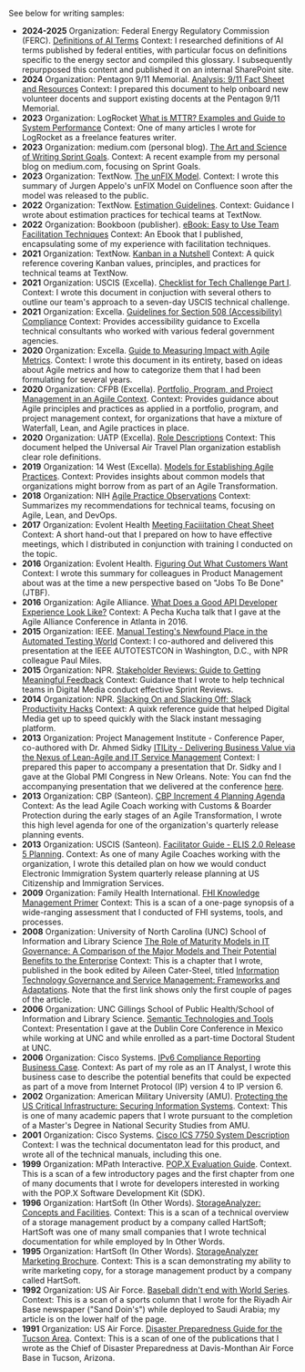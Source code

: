 
See below for writing samples:

+ **2024-2025** Organization: Federal Energy Regulatory Commission (FERC). [Definitions of AI Terms](https://drive.google.com/file/d/1PqdiC-gqW0XCs2EvDArSo_2t6irtic0k/view?usp=sharing) Context: I researched definitions of  AI terms published by federal entities, with particular focus on definitions specific to the energy sector and compiled this glossary. I subsequently repurpposed this content and published it on an internal SharePoint site.
+ **2024** Organization: Pentagon 9/11 Memorial. [Analysis: 9/11 Fact Sheet and Resources](https://drive.google.com/file/d/1APVcdOrHSiSUr7uXlP4AHYPFSVI3QpJA/view?usp=drive_link) Context: I prepared this document to help onboard new volunteer docents and support existing docents at the Pentagon 9/11 Memorial.
+ **2023** Organization: LogRocket [What is MTTR? Examples and Guide to System Performance](https://drive.google.com/file/d/16deNDAgGvWTDrIk2tBwTbvjPucQTtqSS/view?usp=drive_link) Context: One of many articles I wrote for LogRocket as a freelance features writer.
+ **2023** Organization: medium.com (personal blog). [The Art and Science of Writing Sprint Goals](https://drive.google.com/file/d/1lHCvHwQbq5K2MqXOHgrtXEZhYeg-e-uh/view?usp=drive_link). Context: A recent example from my personal blog on medium.com, focusing on Sprint Goals.
+ **2023** Organization: TextNow. [The unFIX Model](https://drive.google.com/file/d/1c2w84Wsk0HnkxyMMF3gjX4MrRsE04Ha1/view?usp=sharing). Context: I wrote this summary of Jurgen Appelo's unFIX Model on Confluence soon after the model was released to the public.
+ **2022** Organization: TextNow. [Estimation Guidelines](https://drive.google.com/file/d/1K4YOZB5yPTYLsElskmZU1DCEvd8iR622/view?usp=drive_link). Context: Guidance I wrote about estimation practices for techical teams at TextNow.
+ **2022** Organization: Bookboon (publisher). [eBook: Easy to Use Team Facilitation Techniques](https://drive.google.com/file/d/1cQrK5aRhM6p4QQ_EVSlKh1kT4YRxqmVS/view?usp=drive_link) Context: An Ebook that I published, encapsulating some of my experience with facilitation techniques.
+ **2021** Organization: TextNow. [Kanban in a Nutshell](https://drive.google.com/file/d/1rTlwILsBqlumDAv3EyCbNPNUIJB7_9WN/view?usp=drive_link) Context: A quick reference covering Kanban values, principles, and practices for technical teams at TextNow.
+ **2021** Organization: USCIS (Excella). [Checklist for Tech Challenge Part I](https://drive.google.com/file/d/1Iepm2AOwhj-07sKGPcfcjl8L25dQB4wM/view?usp=drive_link). Context: I wrote this document in conjuction with several others to outline our team's approach to a seven-day USCIS technical challenge.
+ **2021** Organization: Excella. [Guidelines for Section 508 (Accessibility) Compliance](https://drive.google.com/file/d/1lGtSixp6GkaLk_f39IIXBHbJftAiijca/view?usp=drive_link) Context: Provides accessibility guidance to Excella technical consultants who worked with various federal government agencies.
+ **2020** Organization: Excella. [Guide to Measuring Impact with Agile Metrics](https://drive.google.com/file/d/1Xd7ncZrlyKhP_bufZUCFr7nxgUOIRp5l/view?usp=drive_link). Context: I wrote this document in its entirety, based on ideas about Agile metrics and how to categorize them that I had been formulating for several years.
+ **2020** Organization: CFPB (Excella). [Portfolio, Program, and Project Management in an Agiile Context](https://drive.google.com/file/d/1F-kbZhVd5tmggmysWvSk6SBhwGrmxBJf/view?usp=drive_link). Context: Provides guidance about Agile principles and practices as applied in a portfolio, program, and project management context, for organizations that have a mixture of Waterfall, Lean, and Agile practices in place.
+ **2020** Organization: UATP (Excella). [Role Descriptions](https://drive.google.com/file/d/1O8okuKGVA-cR62p7c93YDo5O63FZU1uA/view?usp=drive_link) Context: This document helped the Universal Air Travel Plan organization establish clear role definitions.
+ **2019** Organization: 14 West (Excella). [Models for Establishing Agile Practices](https://drive.google.com/file/d/1AJq01kOLwm0Z934tBzOM54aVHBDznKGY/view?usp=drive_link). Context: Provides insights about common models that organizations might borrow from as part of an Agile Transformation.
+ **2018** Organization: NIH [Agile Practice Observations](https://drive.google.com/file/d/1Wqg49B9SEFLtxxcKeEspkWqCd8OV-wYN/view?usp=drive_link) Context: Summarizes my recommendations for technical teams, focusing on Agile, Lean, and DevOps.
+ **2017** Organization: Evolent Health [Meeting Faciiitation Cheat Sheet](https://drive.google.com/file/d/1V-oQibVdedi7AuBRCTwXbMG1w4e30Twc/view?usp=drive_link) Context: A short hand-out that I prepared on how to have effective meetings, which I distributed in conjunction with training I conducted on the topic.
+ **2016** Organization: Evolent Health. [Figuring Out What Customers Want](https://drive.google.com/file/d/17z5A218zNzuxnBIzNwYl56L_r63527bH/view?usp=drive_link) Context: I wrote this summary for colleagues in Product Management about was at the time a new perspective based on "Jobs To Be Done" (JTBF).
+ **2016** Organization: Agile Alliance. [What Does a Good API Developer Experience Look Like?](https://drive.google.com/file/d/1QcZf1xtJwKZEyKCVgmpgrIPpeTsw6OpT/view?usp=drive_link) Context: A Pecha Kucha talk that I gave at the Agile Alliance Conference in Atlanta in 2016.
+ **2015** Organization: IEEE. [Manual Testing's Newfound Place in the Automated Testing World](https://drive.google.com/file/d/14Qmrwt_-bh3R7e18Rl6mRk7dys2hPH-5/view?usp=drive_link) Context: I co-authored and delivered this presentation at the IEEE AUTOTESTCON in Washington, D.C., with NPR colleague Paul Miles.
+ **2015** Organization: NPR. [Stakeholder Reviews: Guide to Getting Meaningful Feedback](https://drive.google.com/file/d/1HHM4mr3ZFXPhbtrFi9N387gslcEKpQRC/view?usp=drive_link) Context: Guidance that I wrote to help technical teams in Digital Media conduct effective Sprint Reviews.
+ **2014** Organization: NPR. [Slacking On and Slacking Off: Slack Productivity Hacks](https://drive.google.com/file/d/1S6YomVI41oFwH8Z6TZgvr2-BYXVJrkp_/view?usp=drive_link) Context: A quixk reference guide that helped Digital Media get up to speed quickly with the Slack instant messaging platform.
+ **2013** Organization: Project Management Institute - Conference Paper, co-authored with Dr. Ahmed Sidky [ITILity - Delivering Business Value via the Nexus of Lean-Agile and IT Service Management](https://www.pmi.org/learning/library/overview-software-development-operations-agile-5835) Context: I prepared this paper to accompany a presentation that Dr. Sidky and I gave at the Global PMI Congress in New Orleans. Note: You can fnd the accompanying presentation that we delivered at the conference [here](https://drive.google.com/file/d/1btHOxNxrvcXOdfvDgrVqBItcNMOyp-91/view?usp=drive_link).
+ **2013** Organization: CBP (Santeon). [CBP Increment 4 Planning Agenda](https://drive.google.com/file/d/1rkcqPBp6UtAhMsGK_eT_Achv0oZahidI/view?usp=drive_link) Context: As the lead Agile Coach working with Customs & Boarder Protection during the early stages of an Agile Transformation, I wrote this high level agenda for one of the organization's quarterly release planning events.
+ **2013** Organization: USCIS (Santeon). [Facilitator Guide - ELIS 2.0 Release 5 Planning](https://drive.google.com/file/d/1AhtF5hFSedQjtm6UFgxMiVk5Lp7x-Fw2/view?usp=drive_link). Context: As one of many Agile Coaches working with the organization, I wrote this detailed plan on how we would conduct Electronic Immigration System quarterly release planning at US Citizenship and Immigration Services.
+ **2009** Organization: Family Health International. [FHI Knowledge Management Primer](https://drive.google.com/file/d/1ubPcU3tVvI-eNp9Pk0M-xNxWNfKbo0SF/view?usp=drive_link) Context: This is a scan of a one-page synopsis of a wide-ranging assessment that I conducted of FHI systems, tools, and processes.
+ **2008** Organization: University of North Carolina (UNC) School of Information and Library Science [The Role of Maturity Models in IT Governance: A Comparison of the Major Models and Their Potential Benefits to the Enterprise](https://drive.google.com/file/d/1NgFZBOVUSx2Ho57nCcM5cdhFVwt0eiMu/view?usp=drive_link) Context: This is a chapter that I wrote, published in the book edited by Aileen Cater-Steel, titled [Information Technology Governance and Service Management: Frameworks and Adaptations](https://www.igi-global.com/gateway/chapter/23695). Note that the first link shows only the first couple of pages of the article.
+ **2006** Organization: UNC Gillings School of Public Health/School of Information and Library Science. [Semantic Technologies and Tools](https://www.dublincore.org/groups/tools/dctools2006/rogers.pdf) Context: Presentation I gave at the Dublin Core Conference in Mexico while working at UNC and while enrolled as a part-time Doctoral Student at UNC.
+ **2006** Organization: Cisco Systems. [IPv6 Compliance Reporting Business Case](https://drive.google.com/file/d/1vtV_ouVJZDmfHSWoM6zHr-05dFsjwmC5/view?usp=drive_link). Context: As part of my role as an IT Analyst, I wrote this business case to describe the potential benefits that could be expected as part of a move from Internet Protocol (IP) version 4 to IP version 6.
+ **2002** Organization: American Military University (AMU). [Protecting the US Critical Infrastructure: Securing Information Systems](https://drive.google.com/file/d/1MJx5XluhnUaenPe9GHZSoRVuUvS-aD22/view?usp=drive_link). Context: This is one of many academic papers that I wrote pursuant to the completion of a Master's Degree in National Security Studies from AMU.
+ **2001** Organization: Cisco Systems. [Cisco ICS 7750 System Description](https://drive.google.com/file/d/1Ix0zqKy85_mQlM3LhHHWNfy6fCNco2JM/view?usp=drive_link) Context: I was the technical documentaton lead for this product, and wrote all of the technical manuals, including this one.
+ **1999** Organization: MPath Interactive. [POP.X Evaluation Guide](https://drive.google.com/file/d/1s4q4i-zjUH4Rinr9CrkL43QrQjiFQLhO/view?usp=drive_link). Context. This is a scan of a few introductory pages and the first chapter from one of many documents that I wrote for developers interested in working with the POP.X Software Development Kit (SDK).
+ **1996** Organization: HartSoft (In Other Words). [StorageAnalyzer: Concepts and Facilities](https://drive.google.com/file/d/1Hgio2sWHOwSI7RTm6Nlph9l9aVS__Ejg/view?usp=drive_link). Context: This is a scan of a technical overview of a storage management product by a company called HartSoft; HartSoft was one of many small companies that I wrote technical documentation for while employed by In Other Words.
+ **1995** Organization: HartSoft (In Other Words). [StorageAnalyzer Marketing Brochure](https://drive.google.com/file/d/12-HsYwyyqVo-qVry32gEdIzr6XIPI8PP/view?usp=drive_link). Context: This is a scan demonstrating my ability to write marketing copy, for a storage management product by a company called HartSoft.
+ **1992** Organization: US Air Force. [Baseball didn't end with World Series](https://drive.google.com/file/d/1mLlzVncMUBAQpyCCBsMcGnXQ5X3YhlYn/view?usp=drive_link). Context: This is a scan of a sports column that I wrote for the Riyadh Air Base newspaper ("Sand Doin's") while deployed to Saudi Arabia; my article is on the lower half of the page.
+ **1991** Organization: US Air Force. [Disaster Preparedness Guide for the Tucson Area](https://drive.google.com/file/d/1d2xotODvks-ioRSCJ-WCwhnirSA5mXI-/view?usp=drive_link). Context: This is a scan of one of the publications that I wrote as the Chief of Disaster Preparedness at Davis-Monthan Air Force Base in Tucson, Arizona.
